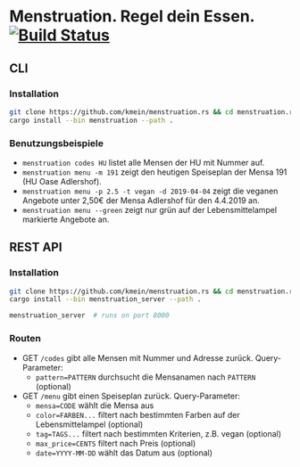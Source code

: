 # Menstruation. Regel dein Essen. [![Build Status](https://img.shields.io/docker/cloud/build/kmein/menstruation.svg?logo=docker&logoColor=white&style=flat-square)](https://hub.docker.com/r/kmein/menstruation)

## CLI

### Installation

```bash
git clone https://github.com/kmein/menstruation.rs && cd menstruation.rs
cargo install --bin menstruation --path .
```

### Benutzungsbeispiele

- `menstruation codes HU` listet alle Mensen der HU mit Nummer auf.
- `menstruation menu -m 191` zeigt den heutigen Speiseplan der Mensa 191 (HU Oase Adlershof).
- `menstruation menu -p 2.5 -t vegan -d 2019-04-04` zeigt die veganen Angebote unter 2,50€ der Mensa Adlershof für den 4.4.2019 an.
- `menstruation menu --green` zeigt nur grün auf der Lebensmittelampel markierte Angebote an.

## REST API

### Installation

```bash
git clone https://github.com/kmein/menstruation.rs && cd menstruation.rs
cargo install --bin menstruation_server --path .

menstruation_server  # runs on port 8000
```

### Routen

- GET `/codes` gibt alle Mensen mit Nummer und Adresse zurück. Query-Parameter:
  - `pattern=PATTERN` durchsucht die Mensanamen nach `PATTERN` (optional)
- GET `/menu` gibt einen Speiseplan zurück. Query-Parameter:
  - `mensa=CODE` wählt die Mensa aus
  - `color=FARBEN...` filtert nach bestimmten Farben auf der Lebensmittelampel (optional)
  - `tag=TAGS...` filtert nach bestimmten Kriterien, z.B. vegan (optional)
  - `max_price=CENTS` filtert nach Preis (optional)
  - `date=YYYY-MM-DD` wählt das Datum aus (optional)
